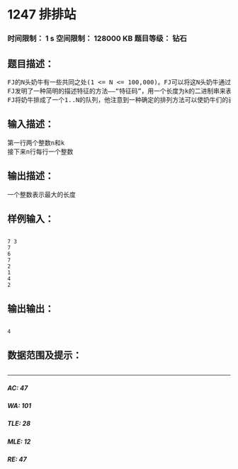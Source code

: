 # 1247 排排站   
### 时间限制： 1 s     空间限制： 128000 KB     题目等级： 钻石  
## 题目描述：  

<pre>
FJ的N头奶牛有一些共同之处(1 <= N <= 100,000)。FJ可以将这N头奶牛通过K种特征来归类(1 <= K <= 30)。例如，一些奶牛表现出来的特征1可能是有斑点，特征2可能是较之于PASCAL更喜欢C，等等。
FJ发明了一种简明的描述特征的方法——“特征码”，用一个长度为k的二进制串来表示这头牛的特征表现。例如，一头牛的“特征码”为13，转换为二进制就是1101，代表这头牛具有特征1、3、4 (从右读到左)，但是不表现特征2。总的说来，如果这头奶牛表现特征i，那么我们在他的“特征码”的二进制的第i位就为1。
FJ将奶牛排成了一个1..N的队列，他注意到一种确定的排列方法可以使奶牛们的表现更“平衡”。一个连续的i..j的范围平衡表示为如果K种特征都有同样多的奶牛来表现。FJ想知道他究竟可以排出一个多长的“平衡”队列。请帮助他。
</pre>
  
  
## 输入描述：  

<pre>
第一行两个整数n和k
接下来n行每行一个整数
</pre>
  
  
## 输出描述：  

<pre>
一个整数表示最大的长度
</pre>
  
  
## 样例输入：  

<pre><code>
7 3   
7   
6   
7   
2   
1   
4   
2
</code></pre>
  
  
## 输出输出：  

<pre><code>
4
</code></pre>
  
  
## 数据范围及提示：  

<pre>
</pre>
  
  
***  

##### AC: 47  
##### WA: 101  
##### TLE: 28  
##### MLE: 12  
##### RE: 47  

